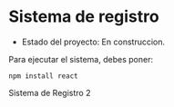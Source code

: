 <h1> Sistema de registro</h1>                                                                                                                                                                                

-  Estado del proyecto: En construccion.                                           

 Para ejecutar el sistema, debes poner:

```npm install react```

Sistema de Registro 2
